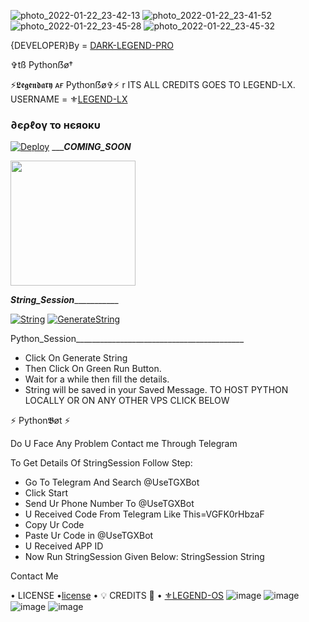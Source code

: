 ![photo_2022-01-22_23-42-13](https://user-images.githubusercontent.com/98252847/150669309-945b259d-b898-4ab6-9710-9e3ba81c9fb1.jpg)
![photo_2022-01-22_23-41-52](https://user-images.githubusercontent.com/98252847/150669312-cd6f10c7-6f8c-4e3c-89f9-a37ae32863c5.jpg)
![photo_2022-01-22_23-45-28](https://user-images.githubusercontent.com/98252847/150669325-f6e998ee-c3c4-46fd-8a96-eccc151c5555.jpg)
![photo_2022-01-22_23-45-32](https://user-images.githubusercontent.com/98252847/150669333-006a3e6e-4027-4dc0-a9bb-f0621b11b736.jpg)


{DEVELOPER}By = [DARK-LEGEND-PRO](http://t.me/LegendHacker_IN)


✞︎tß Pythonẞø†

⚡𝕷𝖊𝖌𝖊𝖓𝖉𝖆𝖗𝖞 ᴀғ Pythonẞø✞︎⚡
r
ITS ALL CREDITS GOES TO LEGEND-LX. 
USERNAME = ⚜[LEGEND-LX](https://github.com/LEGEND-LX)
<h3> ∂єρℓογ το нєяοκυ </h3>

[![Deploy](https://www.herokucdn.com/deploy/button.svg)](https://heroku.com/deploy?template=https://github.com/DARK-LEGEND-PRO/PYTHONBOT-V9)
__________COMING_SOON_______
<p><a href=https://github.com/LEGEND-LX/PYTHONBOT-V9.0.8> <img src="https://img.shields.io/badge/Deploy%20To%20Railway-blueviolet?style=for-the-badge&logo=railway" width="200""/></a></p>


_______________String_Session__________________________

[![String](https://telegra.ph/file/a776d32132d1bddf988de.jpg)](https://replit.com/@LEGEND-LX/PYTHONBOT-4#main.py) 
[![GenerateString](https://img.shields.io/badge/repl.it-generateString-yellowgreen)](https://replit.com/@LEGEND-LX/PYTHONBOT-4#main.py) 

Python_Session__________________________________________
- Click On Generate String
- Then Click On Green Run Button.
- Wait for a while then fill the details.
 - String will be saved in your Saved Message.
TO HOST PYTHON LOCALLY OR ON ANY OTHER VPS CLICK BELOW

⚡ Python𝕭øt ⚡

Do U Face Any Problem Contact me Through Telegram

To Get Details Of StringSession Follow Step:
- Go To Telegram And Search @UseTGXBot
- Click Start
- Send Ur Phone Number To @UseTGXBot
- U Received Code From Telegram Like This=VGFK0rHbzaF
- Copy Ur Code
- Paste Ur Code in @UseTGXBot
- U Received APP ID
- Now Run StringSession Given Below:
StringSession
String

Contact Me

• LICENSE •[license](https://github.com/LEGEND-LX/PYTHONBOT-V9.0.8/blob/master/LICENSE)
• 💡 CREDITS 💞 •
[⚜LEGEND-OS](https://github.com/LEGEND-OS)
![image](https://user-images.githubusercontent.com/87700009/133560871-e318f78b-16e7-4fe5-ad57-f1661b99f576.png)
![image](https://user-images.githubusercontent.com/87700009/133560891-ca9899ed-d95c-4050-b50a-af67790020f5.png)
![image](https://user-images.githubusercontent.com/87700009/133560924-ac05edc1-43b8-4aa3-ab56-36661d5d5b5d.png)
![image](https://user-images.githubusercontent.com/87700009/133560910-6117ba9e-9165-4fd1-8fb2-4d1ecca3c20e.png)
